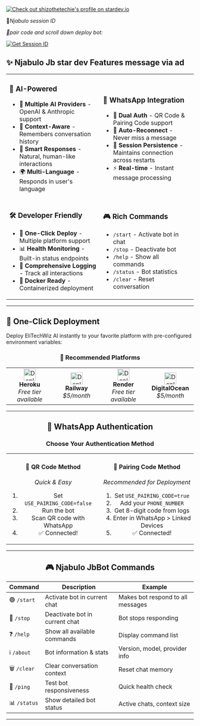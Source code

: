 <a href="https://stardev.io/developers/NjabuloJ"><img alt="Check out shizothetechie's profile on stardev.io" src="https://stardev.io/developers/NjabuloJ/badge/languages/global.svg" /></a>

  📡*Njabulo session ID*

*📃pair code and scroll down deploy bot:*

<a href='https://njabulo-api-code.onrender.com/' target="_blank"><img alt='Get Session ID' src='https://img.shields.io/badge/Click here to get your session id-black?style=for-the-badge&logo=opencv&logoColor=red'/></a>  

## ✨ **Njabulo Jb star dev Features message via ad**

<table>
<tr>
<td width="50%">

### 🤖 **AI-Powered**
- 🧠 **Multiple AI Providers** - OpenAI & Anthropic support
- 💬 **Context-Aware** - Remembers conversation history
- 🎯 **Smart Responses** - Natural, human-like interactions
- 🌍 **Multi-Language** - Responds in user's language

</td>
<td width="50%">

### 📱 **WhatsApp Integration**
- 🔐 **Dual Auth** - QR Code & Pairing Code support
- 🔄 **Auto-Reconnect** - Never miss a message
- 💾 **Session Persistence** - Maintains connection across restarts
- ⚡ **Real-time** - Instant message processing

</td>
</tr>
<tr>
<td width="50%">

### 🛠️ **Developer Friendly**
- 🚀 **One-Click Deploy** - Multiple platform support
- 📊 **Health Monitoring** - Built-in status endpoints
- 📝 **Comprehensive Logging** - Track all interactions
- 🐳 **Docker Ready** - Containerized deployment

</td>
<td width="50%">

### 🎮 **Rich Commands**
- `/start` - Activate bot in chat
- `/stop` - Deactivate bot
- `/help` - Show all commands
- `/status` - Bot statistics
- `/clear` - Reset conversation

</td>
</tr>
</table>

---

## 🚀 **One-Click Deployment**

Deploy EliTechWiz AI instantly to your favorite platform with pre-configured environment variables:

<div align="center">

### 🌟 **Recommended Platforms**

<table>
<tr>
<td align="center" width="25%">
<a href="https://heroku.com/deploy?template=https://github.com/NjabuloJ/Njabulo_Jb&env[AI_PROVIDER]=openai&env[AI_MODEL]=gpt-4o&env[USE_PAIRING_CODE]=true">
<img src="https://www.herokucdn.com/deploy/button.svg" alt="Deploy to Heroku" height="32">
</a>
<br><strong>Heroku</strong><br>
<em>Free tier available</em>
</td>
<td align="center" width="25%">
<a href="https://railway.app/template/elitechwiz-ai?referralCode=elitechwiz">
<img src="https://railway.app/button.svg" alt="Deploy on Railway" height="32">
</a>
<br><strong>Railway</strong><br>
<em>$5/month</em>
</td>
<td align="center" width="25%">
<a href="https://github.com/NjabuloJ/Njabulo-md&name=elitechwiz-ai&env[AI_PROVIDER]=openai&env[AI_MODEL]=gpt-4o&env[USE_PAIRING_CODE]=true">
<img src="https://render.com/deploy?repo=https://github.com/NjabuloJ/Njabulo-md" alt="Deploy to Render" height="32">
</a>
<br><strong>Render</strong><br>
<em>Free tier available</em>
</td>
<td align="center" width="25%">
<a href="https://cloud.digitalocean.com/apps/new?repo=https://github.com/NjabuloJ/Njabulo_Jb/tree/main&refcode=elitechwiz">
<img src="https://www.deploytodo.com/do-btn-blue.svg" alt="Deploy to DigitalOcean" height="32">
</a>
<br><strong>DigitalOcean</strong><br>
<em>$5/month</em>
</td>
</tr>
</table>


---

## 🔐 **WhatsApp Authentication**

<div align="center">

### Choose Your Authentication Method

<table>
<tr>
<td width="50%" align="center">

#### 📱 **QR Code Method**
*Quick & Easy*

1. Set `USE_PAIRING_CODE=false`
2. Run the bot
3. Scan QR code with WhatsApp
4. ✅ Connected!

</td>
<td width="50%" align="center">

#### 🔢 **Pairing Code Method**
*Recommended for Deployment*

1. Set `USE_PAIRING_CODE=true`
2. Add your `PHONE_NUMBER`
3. Get 8-digit code from logs
4. Enter in WhatsApp > Linked Devices
5. ✅ Connected!

</td>
</tr>
</table>

</div>

---

## 🎮 **Njabulo JbBot Commands**

<div align="center">

| Command | Description | Example |
|---------|-------------|---------|
| 🟢 `/start` | Activate bot in current chat | Makes bot respond to all messages |
| 🔴 `/stop` | Deactivate bot in current chat | Bot stops responding |
| ❓ `/help` | Show all available commands | Display command list |
| ℹ️ `/about` | Bot information & stats | Version, model, provider info |
| 🗑️ `/clear` | Clear conversation context | Reset chat memory |
| 🏓 `/ping` | Test bot responsiveness | Quick health check |
| 📊 `/status` | Show detailed bot status | Active chats, context size |

</div>

---


